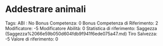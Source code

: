 # Addestrare animali

Tags: ABI
: No
Bonus Competenza: 0
Bonus Competenza di Riferimento: 2
Modificatore: -5
Modificatore  Abilità: 0
Statistica di riferimento: Saggezza (Saggezza%2066e59b050d604fdb9f941f6ede075a47.md)
Tiro Salvezza: -5
Valore di riferimento: 0
